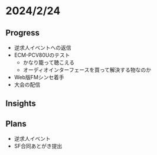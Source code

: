 # 2024/2/24

## Progress

- 逆求人イベントへの返信
- ECM-PCV80Uのテスト
  - かなり籠って聴こえる
  - オーディオインターフェースを買って解決する物なのか
- Web版FMシンセ着手
- 大会の配信

## Insights

## Plans

- 逆求人イベント
- SF合同あとがき提出
